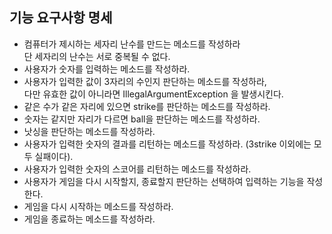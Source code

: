 ## 기능 요구사항 명세

- 컴퓨터가 제시하는 세자리 난수를 만드는 메소드를 작성하라  
  단 세자리의 난수는 서로 중복될 수 없다.
- 사용자가 숫자를 입력하는 메소드를 작성하라.
- 사용자가 입력한 값이 3자리의 수인지 판단하는 메소드를 작성하라,  
  다만 유효한 값이 아니라면 IllegalArgumentException 을 발생시킨다.
- 같은 수가 같은 자리에 있으면 strike를 판단하는 메소드를 작성하라.
- 숫자는 같지만 자리가 다르면 ball을 판단하는 메소드를 작성하라.
- 낫싱을 판단하는 메소드를 작성하라.
- 사용자가 입력한 숫자의 결과를 리턴하는 메소드를 작성하라. (3strike 이외에는 모두 실패이다).
- 사용자가 입력한 숫자의 스코어를 리턴하는 메소드를 작성하라.
- 사용자가 게임을 다시 시작할지, 종료할지 판단하는 선택하여 입력하는 기능을 작성한다.
- 게임을 다시 시작하는 메소드를 작성하라.
- 게임을 종료하는 메소드를 작성하라.